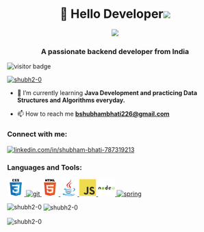 
<h1 align="center"> 👋 Hello Developer<img src="https://media.giphy.com/media/hvRJCLFzcasrR4ia7z/giphy.gif" width="35"></h1>
<p align="center">
  <a href="https://github.com/Shubh2-0"><img src="https://readme-typing-svg.herokuapp.com/?lines=Web%20Developer;frontend developer;Always%20learning%20new%20tech&font=Pacifico&center=true&width=650&height=120&color=58a6ff&vCenter=true&size=45%22"></a>
</p>
<h3 align="center">A passionate backend developer from India</h3>



![visitor badge](https://visitor-badge.glitch.me/badge?page_id=jwenjian.visitor-badge)

<p align="left"> <a href="https://github.com/ryo-ma/github-profile-trophy"><img src="https://github-profile-trophy.vercel.app/?username=shubh2-0" alt="shubh2-0" /></a> </p>

- 🌱 I’m currently learning **Java Development and practicing Data Structures and Algorithms everyday.**

- 📫 How to reach me **bshubhambhati226@gmail.com**

<h3 align="left">Connect with me:</h3>
<p align="left">
<a href="https://linkedin.com/in/linkedin.com/in/shubham-bhati-787319213" target="blank"><img align="center" src="https://raw.githubusercontent.com/rahuldkjain/github-profile-readme-generator/master/src/images/icons/Social/linked-in-alt.svg" alt="linkedin.com/in/shubham-bhati-787319213" height="30" width="40" /></a>
</p>

<h3 align="left">Languages and Tools:</h3>
<p align="left"> <a href="https://www.w3schools.com/css/" target="_blank" rel="noreferrer"> <img src="https://raw.githubusercontent.com/devicons/devicon/master/icons/css3/css3-original-wordmark.svg" alt="css3" width="40" height="40"/> </a> <a href="https://git-scm.com/" target="_blank" rel="noreferrer"> <img src="https://www.vectorlogo.zone/logos/git-scm/git-scm-icon.svg" alt="git" width="40" height="40"/> </a> <a href="https://www.w3.org/html/" target="_blank" rel="noreferrer"> <img src="https://raw.githubusercontent.com/devicons/devicon/master/icons/html5/html5-original-wordmark.svg" alt="html5" width="40" height="40"/> </a> <a href="https://www.java.com" target="_blank" rel="noreferrer"> <img src="https://raw.githubusercontent.com/devicons/devicon/master/icons/java/java-original.svg" alt="java" width="40" height="40"/> </a> <a href="https://developer.mozilla.org/en-US/docs/Web/JavaScript" target="_blank" rel="noreferrer"> <img src="https://raw.githubusercontent.com/devicons/devicon/master/icons/javascript/javascript-original.svg" alt="javascript" width="40" height="40"/> </a> <a href="https://nodejs.org" target="_blank" rel="noreferrer"> <img src="https://raw.githubusercontent.com/devicons/devicon/master/icons/nodejs/nodejs-original-wordmark.svg" alt="nodejs" width="40" height="40"/> </a> <a href="https://spring.io/" target="_blank" rel="noreferrer"> <img src="https://www.vectorlogo.zone/logos/springio/springio-icon.svg" alt="spring" width="40" height="40"/> </a> </p>

<p><img align="left" src="https://github-readme-stats.vercel.app/api/top-langs?username=shubh2-0&show_icons=true&theme=gruvbox&hide_border=true&locale=en&layout=compact" alt="shubh2-0" /></p>

<p>&nbsp;<img align="center" src="https://github-readme-stats.vercel.app/api?username=shubh2-0&show_icons=true&theme=onedark&locale=en" alt="shubh2-0" /></p>

<p><img align="center" src="https://github-readme-streak-stats.herokuapp.com/?user=shubh2-0&theme=dark" alt="shubh2-0" /></p>
